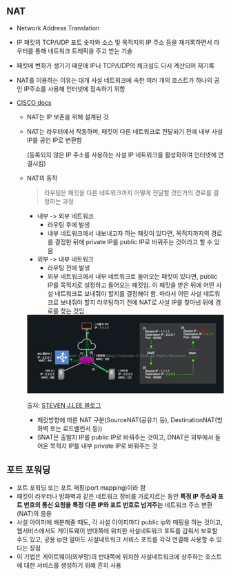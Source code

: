 ## NAT

- Network Address Translation

- IP 패킷의 TCP/UDP 포트 숫자와 소스 및 목적지의 IP 주소 등을 재기록하면서 라우터를 통해 네트워크 트래픽을 주고 받는 기술

- 패킷에 변화가 생기기 때문에 IP나 TCP/UDP의 체크섬도 다시 계산되어 재기록

- NAT를 이용하는 이유는 대개 사설 네트워크에 속한 여러 개의 호스트가 하나의 공인 IP주소를 사용해 인터넷에 접속하기 위함

- [CISCO docs](https://www.cisco.com/c/ko_kr/support/docs/ip/network-address-translation-nat/26704-nat-faq-00.html)

  - NAT는 IP 보존을 위해 설계된 것

  - NAT는 라우터에서 작동하며, 패킷이 다른 네트워크로 전달되기 전에 내부 사설 IP를 공인 IP로 변환함

    (등록되지 않은 IP 주소를 사용하는 사설 IP 네트워크를 활성화하여 인터넷에 연결시킴)

  - NAT의 동작

    > 라우팅은 패킷을 다른 네트워크까지 어떻게 전달할 것인가의 경로를 결정하는 과정

    - 내부 -> 외부 네트워크
      - 라우팅 후에 발생
      - 내부 네트워크에서 내보내고자 하는 패킷이 있다면, 목적지까지의 경로를 결정한 뒤에 private IP를 public IP로 바꿔주는 것이라고 할 수 있음
    - 외부 -> 내부 네트워크
      - 라우팅 전에 발생
      - 외부 네트워크에서 내부 네트워크로 들어오는 패킷이 있다면, public IP를 목적지로 설정하고 들어오는 패킷임. 이 패킷을 받은 뒤에 어떤 사설 네트워크로 보내줘야 할지를 결정해야 함. 따라서 어떤 사설 네트워크로 보내줘야 할지 라우팅하기 전에 NAT로 사설 IP를 찾아낸 뒤에 경로를 찾는 것임
    
    <img src="./src/dnat-snat.jpg" style="zoom:100%;" />
    
    출처: [STEVEN J.LEE 블로그](https://www.stevenjlee.net/2020/07/11/%EC%9D%B4%ED%95%B4%ED%95%98%EA%B8%B0-nat-network-address-translation-%EB%84%A4%ED%8A%B8%EC%9B%8C%ED%81%AC-%EC%A3%BC%EC%86%8C-%EB%B3%80%ED%99%98/)
    
    - 패킷방향에 따른 NAT 구분(SourceNAT(공유기 등), DestinationNAT(방화벽 또는 로드밸런서 등))
    -  SNAT은 출발지 IP를 public IP로 바꿔주는 것이고, DNAT은 외부에서 들어온 목적지 IP를 내부 private IP로 바꿔주는 것




## 포트 포워딩

- 포트 포워딩 또는 포트 매핑(port mapping)이라 함
- 패킷이 라우터나 방화벽과 같은 네트워크 장비를 가로지르는 동안 <b>특정 IP 주소와 포트 번호의 통신 요청을 특정 다른 IP와 포트 번호로 넘겨주는</b> 네트워크 주소 변환(NAT)의 응용
- 사설 아이피에 배분해줄 때도, 각 사설 아이피마다 public ip와 매핑을 하는 것이고, 웹서비스에서도 게이트웨이 반대쪽에 위치한 사설네트워크 포트를 감춰서 보호할 수도 있고, 공용 ip만 알아도 사설네트워크 서비스 포트를 각각 연결해 사용할 수 있다는 장점
- 이 기법은 게이트웨이(외부망)의 반대쪽에 위치한 사설네트워크에 상주하는 호스트에 대한 서비스를 생성하기 위해 흔히 사용

